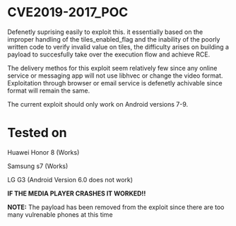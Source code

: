 # CVE2019-2017_POC
Defenetly suprising easily to exploit this. it essentially based on the improper handling of the tiles_enabled_flag and the inability of the poorly written code to verify invalid value on tiles, the difficulty arises on building a payload to succesfully take over the execution flow and achieve RCE.

The delivery methos for this exploit seem relatively few since any online service or messaging app will not use libhvec or change the video format. Exploitation through browser or email service is defenetly achivable since format will remain the same. 

The current exploit should only work on Android versions 7-9.

# Tested on

Huawei Honor 8 (Works)

Samsung s7 (Works)

LG G3 (Android Version 6.0 does not work)

**IF THE MEDIA PLAYER CRASHES IT WORKED!!**


**NOTE:** The payload has been removed from the exploit since there are too many vulrenable phones at this time
